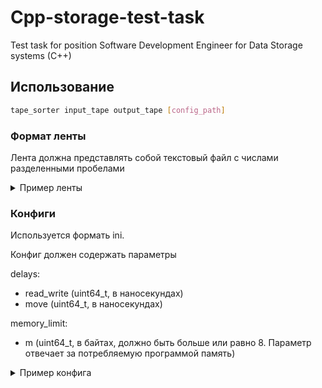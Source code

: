 # Cpp-storage-test-task
Test task for position Software Development Engineer for Data Storage systems (C++)

## Использование

```bash
tape_sorter input_tape output_tape [config_path]
```

### Формат ленты
Лента должна представлять собой текстовый файл с числами разделенными пробелами

<details>
<summary>Пример ленты</summary>

```4 5 1 8```
</details>

### Конфиги
Используется формать ini. 

Конфиг должен содержать параметры 

delays: 
- read_write (uint64_t, в наносекундах)
- move (uint64_t, в наносекундах)

memory_limit: 
- m (uint64_t, в байтах, должно быть больше или равно 8. Параметр отвечает за потребляемую программой память)

<details>
<summary>Пример конфига</summary>

```ini
[delays]
; delays in nanoseconds
read_write=100
move=100
[memory_limit]
; program will use m + constant bytes of RAM
m=32
```
</details>
